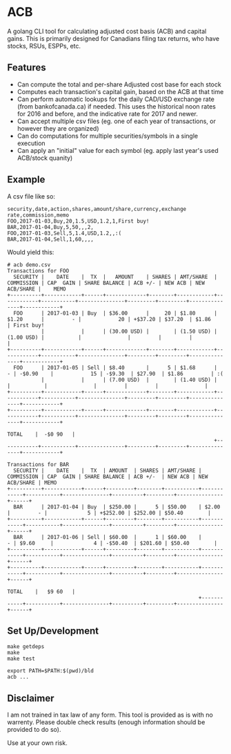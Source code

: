 # ACB

A golang CLI tool for calculating adjusted cost basis (ACB) and capital gains.
This is primarily designed for Canadians filing tax returns, who have stocks, RSUs, ESPPs, etc.

## Features
- Can compute the total and per-share Adjusted cost base for each stock
- Computes each transaction's capital gain, based on the ACB at that time
- Can perform automatic lookups for the daily CAD/USD exchange rate (from bankofcanada.ca) if needed. This uses the historical noon rates for 2016 and before, and the indicative rate for 2017 and newer.
- Can accept multiple csv files (eg. one of each year of transactions, or however they are organized)
- Can do computations for multiple securities/symbols in a single execution
- Can apply an "initial" value for each symbol (eg. apply last year's used ACB/stock quanity)

## Example

A csv file like so:
```
security,date,action,shares,amount/share,currency,exchange rate,commission,memo
FOO,2017-01-03,Buy,20,1.5,USD,1.2,1,First buy!
BAR,2017-01-04,Buy,5,50,,,2,
FOO,2017-01-03,Sell,5,1.4,USD,1.2,,:(
BAR,2017-01-04,Sell,1,60,,,,
```
Would yield this:
```
# acb demo.csv
Transactions for FOO
  SECURITY |    DATE    |  TX  |   AMOUNT    | SHARES | AMT/SHARE  | COMMISSION | CAP  GAIN | SHARE BALANCE | ACB +/- | NEW ACB | NEW ACB/SHARE |    MEMO
+----------+------------+------+-------------+--------+------------+------------+-----------+---------------+---------+---------+---------------+------------+
  FOO      | 2017-01-03 | Buy  | $36.00      |     20 | $1.80      | $1.20      |         - |            20 | +$37.20 | $37.20  | $1.86         | First buy!
           |            |      | (30.00 USD) |        | (1.50 USD) | (1.00 USD) |           |               |         |         |               |
+----------+------------+------+-------------+--------+------------+------------+-----------+---------------+---------+---------+---------------+------------+
  FOO      | 2017-01-05 | Sell | $8.40       |      5 | $1.68      |          - | -$0.90    |            15 | -$9.30  | $27.90  | $1.86         | :(
           |            |      | (7.00 USD)  |        | (1.40 USD) |            |           |               |         |         |               |
+----------+------------+------+-------------+--------+------------+------------+-----------+---------------+---------+---------+---------------+------------+
+----------+------------+------+-------------+--------+------------+------------+-----------+---------------+---------+---------+---------------+------------+
                                                                       TOTAL    |  -$0 90   |
                                                                   +------------+-----------+---------------+---------+---------+---------------+------------+

Transactions for BAR
  SECURITY |    DATE    |  TX  | AMOUNT  | SHARES | AMT/SHARE | COMMISSION | CAP  GAIN | SHARE BALANCE | ACB +/-  | NEW ACB | NEW ACB/SHARE | MEMO
+----------+------------+------+---------+--------+-----------+------------+-----------+---------------+----------+---------+---------------+------+
  BAR      | 2017-01-04 | Buy  | $250.00 |      5 | $50.00    | $2.00      |         - |             5 | +$252.00 | $252.00 | $50.40        |
+----------+------------+------+---------+--------+-----------+------------+-----------+---------------+----------+---------+---------------+------+
  BAR      | 2017-01-06 | Sell | $60.00  |      1 | $60.00    |          - | $9.60     |             4 | -$50.40  | $201.60 | $50.40        |
+----------+------------+------+---------+--------+-----------+------------+-----------+---------------+----------+---------+---------------+------+
+----------+------------+------+---------+--------+-----------+------------+-----------+---------------+----------+---------+---------------+------+
                                                                  TOTAL    |   $9 60   |
                                                              +------------+-----------+---------------+----------+---------+---------------+------+

```

## Set Up/Development
```
make getdeps
make
make test

export PATH=$PATH:$(pwd)/bld
acb ...
```

## Disclaimer
I am not trained in tax law of any form. This tool is provided as is with no
warrenty. Please double check results (enough information should be provided
to do so).

Use at your own risk.

